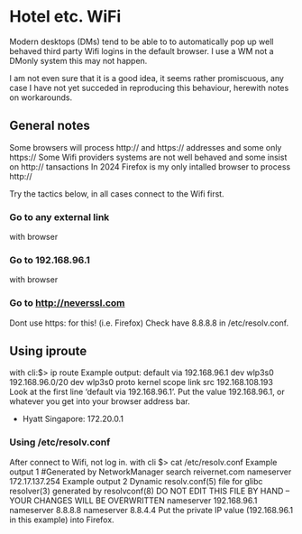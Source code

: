 # Hotel etc. WiFi
Modern desktops (DMs) tend to be able to to automatically pop up well behaved third party Wifi logins in the default browser. 
I use a WM not a DMonly system this may not happen.

I am not even sure that it is a good idea, it seems rather promiscuous, 
any case I have not yet succeded in reproducing this behaviour, herewith notes on workarounds. 

## General notes
Some browsers will process http:// and https:// addresses and some only https://
Some Wifi providers systems are not well behaved and some insist on http:// tansactions
In 2024 Firefox is my only intalled browser to process http://

Try the tactics below, in all cases connect to the Wifi first.

### Go to any external link
with browser

### Go to 192.168.96.1 
with browser

### Go to http://neverssl.com 
Dont use https: for this! (i.e. Firefox)
Check have 8.8.8.8 in /etc/resolv.conf.

## Using iproute 
with cli:$> ip route 
  Example output: 
  default via 192.168.96.1 dev wlp3s0 192.168.96.0/20 dev 
  wlp3s0 proto kernel scope link src 192.168.108.193 
Look at the first line ‘default via 192.168.96.1’. 
Put the value 192.168.96.1, or whatever you get into your browser address bar. 
- Hyatt Singapore: 172.20.0.1

### Using /etc/resolv.conf
After connect to Wifi, not log in.
with cli $> cat /etc/resolv.conf 
Example output 1
  #Generated by NetworkManager
  search reivernet.com
  nameserver 172.17.137.254
Example output 2
  Dynamic resolv.conf(5) file for glibc resolver(3) generated by resolvconf(8) 
  DO NOT EDIT THIS FILE BY HAND – YOUR CHANGES WILL BE OVERWRITTEN 
  nameserver 192.168.96.1 nameserver 8.8.8.8 nameserver 8.8.4.4 
Put the private IP value (192.168.96.1 in this example) into Firefox.

